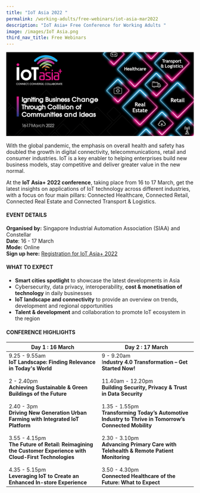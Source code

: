 ```yaml
---
title: "IoT Asia 2022 "
permalink: /working-adults/free-webinars/iot-asia-mar2022
description: "IoT Asia+ Free Conference for Working Adults "
image: /images/IoT Asia.png
third_nav_title: Free Webinars
---
```

![IoT Asia Plus 2022 Conference](/images/IoT-asia-masthead.png)

With the global pandemic, the emphasis on overall health and safety has doubled the growth in digital connectivity, telecommunications, retail and consumer industries. IoT is a key enabler to helping enterprises build new business models, stay competitive and deliver greater value in the new normal. 

At the **IoT Asia+ 2022 conference**, taking place from 16 to 17 March, get the latest insights on applications of IoT technology across different industries, with a focus on four main pillars: Connected Healthcare, Connected Retail, Connected Real Estate and Connected Transport & Logistics. 

#### **EVENT DETAILS**

**Organised by:** Singapore Industrial Automation Association (SIAA) and Constellar <br>
**Date**: 16 - 17 March <br>
**Mode:** Online   
**Sign up here:** [Registration for IoT Asia+ 2022](https://www.internetofthingsasia.com/p/registration)

#### **WHAT TO EXPECT**
* **Smart cities spotlight** to showcase the latest developments in Asia
* Cybersecurity, data privacy, interoperability, **cost & monetisation of technology** in daily businesses
* **IoT landscape and connectivity** to provide an overview on trends, development and regional opportunities
* **Talent & development** and collaboration to promote IoT ecosystem in the region


#### **CONFERENCE HIGHLIGHTS**


| **Day 1 : 16 March** | **Day 2 : 17 March** | 
| -------- | -------- | 
| 9.25 - 9.55am<br>**IoT Landscape: Finding Relevance in Today's World**<br><br>2 - 2.40pm<br>**Achieving Sustainable & Green Buildings of the Future**<br><br>2.40 - 3pm<br>**Driving New Generation Urban Farming with Integrated IoT Platform**  <br><br>3.55 - 4.15pm<br>**The Future of Retail: Reimagining the Customer Experience with Cloud-First Technologies**<br><br>4.35 - 5.15pm<br>**Leveraging IoT to Create an Enhanced In-store Experience**      | 9 - 9.20am<br>I**ndustry 4.0 Transformation – Get Started Now!**<br><br>11.40am - 12.20pm<br>**Building Security, Privacy & Trust in Data Security**<br><br>1.35 - 1.55pm<br>**Transforming Today’s Automotive Industry to Thrive in Tomorrow’s Connected Mobility**<br><br>2.30 - 3.10pm<br>**Advancing Primary Care with Telehealth & Remote Patient Monitoring**<br><br>3.50 - 4.30pm<br>**Connected Healthcare of the Future: What to Expect**